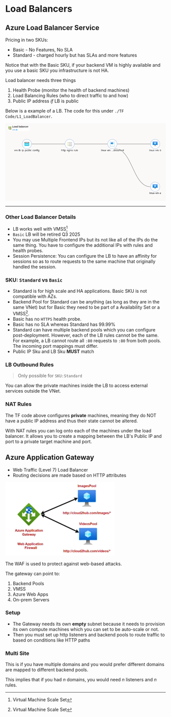 
# Load Balancers

## Azure Load Balancer Service

Pricing in two SKUs:
+ Basic - No Features, No SLA
+ Standard - charged hourly but has SLAs and more features

Notice that with the Basic SKU, if your backend VM is highly available and you use a basic SKU you infrastructure is not HA.

Load balancer needs three things
1. Health Probe (monitor the health of backend machines)
2. Load Balancing Rules (who to direct traffic to and how)
3. Public IP address *if* LB is public

Below is a example of a LB. The code for this under `./TF Code/L1_LoadBalancer`.

![lb_example.png](../img/lb_example.png)

---

### Other Load Balancer Details

+ LB works well with VMSS[^1] 
+ `Basic` LB will be retired Q3 2025
+ You may use Multiple Frontend IPs but its not like all of the IPs do the same thing. You have to configure the additional IPs with rules and health probes.
+ Session Persistence: You can configure the LB to have an affinity for sessions so as to route requests to the same machine that originally handled the session. 
### SKU: `Standard` vs `Basic`

+ Standard is for high scale and HA applications. Basic SKU is not compatible with AZs.
+ Backend Pool for Standard can be anything (as long as they are in the same VNet) but for Basic they need to be part of a Availability Set or a VMSS[^1]. 
+ Basic has no `HTTPS` health probe.
+ Basic has no SLA whereas Standard has 99.99%
+ Standard can have multiple backend pools which you can configure post-deployment. However, each of the LB rules cannot be the same. For example, a LB cannot route all `:80` requests to `:80` from both pools. The incoming port mappings must differ.
+ Public IP Sku and LB Sku **MUST** match


### LB Outbound Rules

> Only possible for `SKU:Standard`

You can allow the private machines inside the LB to access external services outside the VNet.



### NAT Rules

The TF code above configures **private** machines, meaning they do NOT have a public IP address and thus their state cannot be altered.  

With NAT rules you can log onto each of the machines under the load balancer. It allows you to create a mapping between the LB's Public IP and port to a private target machine and port.

## Azure Application Gateway

+ Web Traffic (Level 7) Load Balancer
+ Routing decisions are made based on HTTP attributes


![AAG-example](../img/AAG-example.png)

The WAF is used to protect against web-based attacks.

The gateway can point to:
1. Backend Pools
2. VMSS
3. Azure Web Apps
4. On-prem Servers

### Setup

+ The Gateway needs its own **empty** subnet because it needs to provision its own compute machines which you can set to be auto-scale or not.
+ Then you must set up http listeners and backend pools to route traffic to based on conditions like HTTP paths

### Multi Site

This is if you have multiple domains and you would prefer different domains are mapped to different backend pools.

This implies that if you had $n$ domains, you would need $n$ listeners and $n$ rules. 

[^1]: Virtual Machine Scale Set
